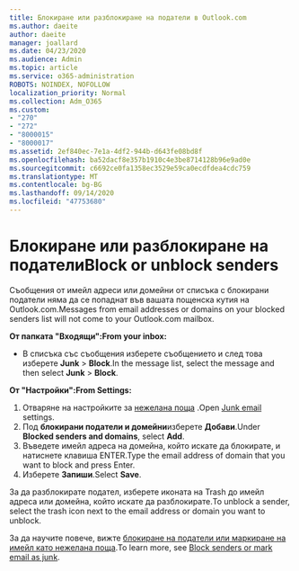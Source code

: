 ```yaml
---
title: Блокиране или разблокиране на податели в Outlook.com
ms.author: daeite
author: daeite
manager: joallard
ms.date: 04/23/2020
ms.audience: Admin
ms.topic: article
ms.service: o365-administration
ROBOTS: NOINDEX, NOFOLLOW
localization_priority: Normal
ms.collection: Adm_O365
ms.custom:
- "270"
- "272"
- "8000015"
- "8000017"
ms.assetid: 2ef840ec-7e1a-4df2-944b-d643fe08bd8f
ms.openlocfilehash: ba52dacf8e357b1910c4e3be8714128b96e9ad0e
ms.sourcegitcommit: c6692ce0fa1358ec3529e59ca0ecdfdea4cdc759
ms.translationtype: MT
ms.contentlocale: bg-BG
ms.lasthandoff: 09/14/2020
ms.locfileid: "47753680"
---
```

# <a name="block-or-unblock-senders"></a><span data-ttu-id="a17ac-102">Блокиране или разблокиране на податели</span><span class="sxs-lookup"><span data-stu-id="a17ac-102">Block or unblock senders</span></span>

<span data-ttu-id="a17ac-103">Съобщения от имейл адреси или домейни от списъка с блокирани податели няма да се попаднат във вашата пощенска кутия на Outlook.com.</span><span class="sxs-lookup"><span data-stu-id="a17ac-103">Messages from email addresses or domains on your blocked senders list will not come to your Outlook.com mailbox.</span></span>

<span data-ttu-id="a17ac-104">**От папката "Входящи":**</span><span class="sxs-lookup"><span data-stu-id="a17ac-104">**From your inbox:**</span></span>

- <span data-ttu-id="a17ac-105">В списъка със съобщения изберете съобщението и след това изберете **Junk**  >  **Block**.</span><span class="sxs-lookup"><span data-stu-id="a17ac-105">In the message list, select the message and then select **Junk** > **Block**.</span></span>

<span data-ttu-id="a17ac-106">**От "Настройки":**</span><span class="sxs-lookup"><span data-stu-id="a17ac-106">**From Settings:**</span></span>

1. <span data-ttu-id="a17ac-107">Отваряне на настройките за [нежелана поща](https://outlook.live.com/mail/options/mail/junkEmail) .</span><span class="sxs-lookup"><span data-stu-id="a17ac-107">Open [Junk email](https://outlook.live.com/mail/options/mail/junkEmail) settings.</span></span>
2. <span data-ttu-id="a17ac-108">Под **блокирани податели и домейни**изберете **Добави**.</span><span class="sxs-lookup"><span data-stu-id="a17ac-108">Under **Blocked senders and domains**, select **Add**.</span></span>
3. <span data-ttu-id="a17ac-109">Въведете имейл адреса на домейна, който искате да блокирате, и натиснете клавиша ENTER.</span><span class="sxs-lookup"><span data-stu-id="a17ac-109">Type the email address of domain that you want to block and press Enter.</span></span>
4. <span data-ttu-id="a17ac-110">Изберете **Запиши**.</span><span class="sxs-lookup"><span data-stu-id="a17ac-110">Select **Save**.</span></span>

<span data-ttu-id="a17ac-111">За да разблокирате подател, изберете иконата на Trash до имейл адреса или домейна, който искате да разблокирате.</span><span class="sxs-lookup"><span data-stu-id="a17ac-111">To unblock a sender, select the trash icon next to the email address or domain you want to unblock.</span></span>

<span data-ttu-id="a17ac-112">За да научите повече, вижте [блокиране на податели или маркиране на имейл като нежелана поща](https://support.office.com/article/a3ece97b-82f8-4a5e-9ac3-e92fa6427ae4?wt.mc_id=Office_Outlook_com_Alchemy).</span><span class="sxs-lookup"><span data-stu-id="a17ac-112">To learn more, see [Block senders or mark email as junk](https://support.office.com/article/a3ece97b-82f8-4a5e-9ac3-e92fa6427ae4?wt.mc_id=Office_Outlook_com_Alchemy).</span></span>